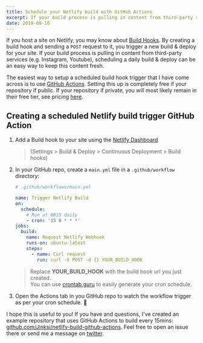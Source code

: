 ```yaml
---
title: Schedule your Netlify build with GitHub Actions
excerpt: If your build process is pulling in content from third-party services (e.g. Instagram, Youtube), scheduling a daily build & deploy can be an easy way to keep this content fresh.
date: 2019-08-16
---
```


If you host a site on Netlify, you may know about [Build Hooks](https://www.netlify.com/docs/webhooks/#incoming-webhooks). By creating a build hook and sending a `POST` request to it, you trigger a new build & deploy for your site. If your build process is pulling in content from third-party services (e.g. Instagram, Youtube), scheduling a daily build & deploy can be an easy way to keep this content fresh.

The easiest way to setup a scheduled build hook trigger that I have come across is to use [GitHub Actions](https://github.com/features/actions). Setting this up is completely free if your repository if public. If your repository if private, you will most likely remain in their free tier, see pricing [here](https://github.com/features/actions).

## Creating a scheduled Netlify build trigger GitHub Action

1. Add a Build hook to your site using the [Netlify Dashboard](https://app.netlify.com)

   > (Settings > Build & Deploy > Continuous Deployment > Build hooks)

2. In your GitHub repo, create a `main.yml` file in a `.github/workflow` directory:

   ```yaml
   # .github/workflows/main.yml

   name: Trigger Netlify Build
   on:
     schedule:
       # Run at 0815 daily
       - cron: '15 8 * * *'
   jobs:
     build:
       name: Request Netlify Webhook
       runs-on: ubuntu-latest
       steps:
         - name: Curl request
           run: curl -X POST -d {} YOUR_BUILD_HOOK
   ```

   > Replace **YOUR_BUILD_HOOK** with the build hook url you just created.  
   > You can use [crontab.guru](https://crontab.guru) to easily generate your cron schedule.

3. Open the Actions tab in you GitHub repo to watch the workflow trigger as per your cron schedule. 🎉

I hope this is useful to you! If you have and questions, I've created an example repository that uses GitHub Actions to build every 15mins: [github.com/Jinksi/netlify-build-github-actions](https://github.com/Jinksi/netlify-build-github-actions). Feel free to open an issue there or send me a message on [twitter](https://twitter.com/Jinksi).
